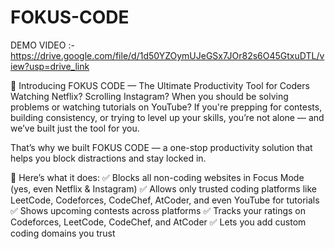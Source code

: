 # FOKUS-CODE
DEMO VIDEO :- 
https://drive.google.com/file/d/1d50YZOymUJeGSx7JOr82s6O45GtxuDTL/view?usp=drive_link


🚀 Introducing FOKUS CODE — The Ultimate Productivity Tool for Coders
Watching Netflix? Scrolling Instagram? When you should be solving problems or watching tutorials on YouTube?
If you're prepping for contests, building consistency, or trying to level up your skills, you’re not alone — and we’ve built just the tool for you.

That’s why we built FOKUS CODE — a one-stop productivity solution that helps you block distractions and stay locked in.

🔐 Here’s what it does:
✅ Blocks all non-coding websites in Focus Mode (yes, even Netflix & Instagram)
✅ Allows only trusted coding platforms like LeetCode, Codeforces, CodeChef, AtCoder, and even YouTube for tutorials
✅ Shows upcoming contests across platforms
✅ Tracks your ratings on Codeforces, LeetCode, CodeChef, and AtCoder
✅ Lets you add custom coding domains you trust
